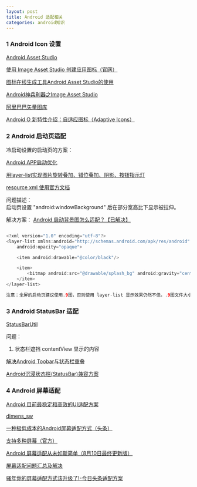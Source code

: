 ```yaml
---
layout: post
title: Android 适配相关
categories: android知识
---
```


### 1 Android Icon 设置 ###

[Android Asset Studio](https://romannurik.github.io/AndroidAssetStudio/index.html)  
  
[使用 Image Asset Studio 创建应用图标（官网）](https://developer.android.com/studio/write/image-asset-studio?hl=zh-cn)  

[图标在线生成工具Android Asset Studio的使用](http://www.jcodecraeer.com/plus/view.php?aid=7823)  

[Android神兵利器之Image Asset Studio](https://www.jianshu.com/p/e335581a6a23)  

[阿里巴巴矢量图库](http://www.iconfont.cn/)  

[Android O 新特性介绍：自适应图标（Adaptive Icons）](https://sspai.com/post/38431)  

### 2 Android 启动页适配 ###

冷启动设置的启动页的方案：

[Android APP启动优化](http://wuxiaolong.me/2017/03/13/appStart/)  

[用layer-list实现图片旋转叠加、错位叠加、阴影、按钮指示灯](http://www.cnblogs.com/tianzhijiexian/p/3889770.html)  

[resource xml 使用官方文档](https://developer.android.com/guide/topics/resources/drawable-resource#Scale)  

问题描述：  
启动页设置 "android:windowBackground" 后在部分宽高比下显示被拉伸。

解决方案：
[Android 启动背景图怎么适配？【已解决】](https://github.com/android-cn/android-discuss/issues/715)  

```java

<?xml version="1.0" encoding="utf-8"?>
<layer-list xmlns:android="http://schemas.android.com/apk/res/android"
    android:opacity="opaque">

    <item android:drawable="@color/black"/>

    <item>
        <bitmap android:src="@drawable/splash_bg" android:gravity="center"/>
    </item>
</layer-list>

注意：全屏的启动页建议使用.9图，否则使用 layer-list 显示效果仍然不佳。.9图文件大小过大，微信启动不设置 windowBackground ，通过设置 SplashActivity 的 ImageView scaletype 为 centerCrop 来适配

```

### 3 Android StatusBar 适配 ###

[StatusBarUtil](https://github.com/ADeveloperH/StatusBarUtil)  


问题：  
1. 状态栏遮挡 contentView 显示的内容

[解决Android Toobar与状态栏重叠](https://blog.csdn.net/zifeiyu12345/article/details/79000164)  

[Android沉浸状态栏(StatusBar)兼容方案](https://www.jianshu.com/p/648176c8b67e)  


### 4 Android 屏幕适配 ###

[Android 目前最稳定和高效的UI适配方案](https://www.jianshu.com/p/a4b8e4c5d9b0)  

[dimens_sw](https://github.com/ladingwu/dimens_sw)  

[一种极低成本的Android屏幕适配方式（头条）](https://mp.weixin.qq.com/s?__biz=MzI1MzYzMjE0MQ==&mid=2247484502&idx=2&sn=a60ea223de4171dd2022bc2c71e09351&scene=21#wechat_redirect)  

[支持多种屏幕（官方）](https://developer.android.com/guide/practices/screens_support)  

[Android 屏幕适配从未如斯简单（8月10日最终更新版）](https://juejin.im/post/5b6250bee51d451918537021)  

[屏幕适配问题汇总及解决 ](https://github.com/Blankj/AndroidUtilCode/issues/597)  

[骚年你的屏幕适配方式该升级了!-今日头条适配方案](https://juejin.im/post/5b7a29736fb9a019d53e7ee2)  